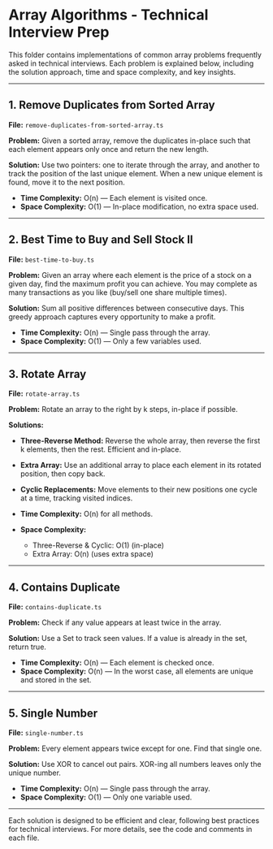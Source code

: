 # Array Algorithms - Technical Interview Prep

This folder contains implementations of common array problems frequently asked in technical interviews. Each problem is explained below, including the solution approach, time and space complexity, and key insights.

---

## 1. Remove Duplicates from Sorted Array
**File:** `remove-duplicates-from-sorted-array.ts`

**Problem:**
Given a sorted array, remove the duplicates in-place such that each element appears only once and return the new length.

**Solution:**
Use two pointers: one to iterate through the array, and another to track the position of the last unique element. When a new unique element is found, move it to the next position.

- **Time Complexity:** O(n) — Each element is visited once.
- **Space Complexity:** O(1) — In-place modification, no extra space used.

---

## 2. Best Time to Buy and Sell Stock II
**File:** `best-time-to-buy.ts`

**Problem:**
Given an array where each element is the price of a stock on a given day, find the maximum profit you can achieve. You may complete as many transactions as you like (buy/sell one share multiple times).

**Solution:**
Sum all positive differences between consecutive days. This greedy approach captures every opportunity to make a profit.

- **Time Complexity:** O(n) — Single pass through the array.
- **Space Complexity:** O(1) — Only a few variables used.

---

## 3. Rotate Array
**File:** `rotate-array.ts`

**Problem:**
Rotate an array to the right by k steps, in-place if possible.

**Solutions:**
- **Three-Reverse Method:** Reverse the whole array, then reverse the first k elements, then the rest. Efficient and in-place.
- **Extra Array:** Use an additional array to place each element in its rotated position, then copy back.
- **Cyclic Replacements:** Move elements to their new positions one cycle at a time, tracking visited indices.

- **Time Complexity:** O(n) for all methods.
- **Space Complexity:**
  - Three-Reverse & Cyclic: O(1) (in-place)
  - Extra Array: O(n) (uses extra space)

---

## 4. Contains Duplicate
**File:** `contains-duplicate.ts`

**Problem:**
Check if any value appears at least twice in the array.

**Solution:**
Use a Set to track seen values. If a value is already in the set, return true.

- **Time Complexity:** O(n) — Each element is checked once.
- **Space Complexity:** O(n) — In the worst case, all elements are unique and stored in the set.

---

## 5. Single Number
**File:** `single-number.ts`

**Problem:**
Every element appears twice except for one. Find that single one.

**Solution:**
Use XOR to cancel out pairs. XOR-ing all numbers leaves only the unique number.

- **Time Complexity:** O(n) — Single pass through the array.
- **Space Complexity:** O(1) — Only one variable used.

---

Each solution is designed to be efficient and clear, following best practices for technical interviews. For more details, see the code and comments in each file.
